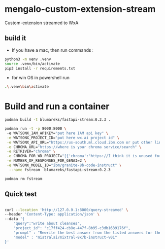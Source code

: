 # mengalo-custom-extension-stream
Custom-extension streamed to WxA




## build it


* If you have a mac, then run commands :

```sh
python3 -m venv .venv
source .venv/bin/activate
pip3 install -r requirements.txt
```

* for win OS in powershell run
```sh
.\.venv\bin\activate
```


# Build and run a container

```sh
podman build -t blumareks/fastapi-stream:0.2.3 .

podman run -t -p 8000:8000 \                    
 -e WATSONX_IAM_APIKEY="put here IAM api key" \
 -e WATSONX_PROJECT_ID="put here wx.ai project id" \
 -e WATSONX_API_URL="https://us-south.ml.cloud.ibm.com or put other link" \
 -e CHROMA_URL="https://where is your chroma service/search" \
 -e RETRIVER="chroma" \
 -e CHROMA_FOR_WD_PROJECT="[{'chroma':'https://I think it is unused for now/search','WATSONX_PROJECT_ID':'I think it is unused for now' }]" \
 -e NUMBER_OF_RESPONSES_FOR_GENAI=2 \
 -e WATSONX_MODEL_ID="ibm/granite-8b-code-instruct" \
  --name fstream  blumareks/fastapi-stream:0.2.3

podman rm fstream 

```


## Quick test

```sh

curl --location 'http://127.0.0.1:8000/query-streamed' \
--header 'Content-Type: application/json' \
--data '{
	"query":"write about cleanses",
    "project_id": "c17ff424-cb8e-447f-8b95-c3db1639176f",
    "prompt" : "Rewrite the best answer from the listed answers for the question, rewrite the answer using the best listed answer using less than 30 words. Do not tell which answer it is",
    "model" : "mistralai/mixtral-8x7b-instruct-v01"
}'

```
